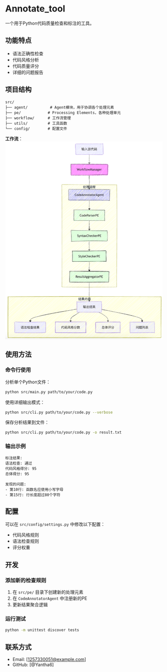# Annotate_tool

一个用于Python代码质量检查和标注的工具。

## 功能特点

- 语法正确性检查
- 代码风格分析
- 代码质量评分
- 详细的问题报告

## 项目结构

```plaintext
src/
├── agent/          # Agent模块，用于协调各个处理元素
├── pe/            # Processing Elements，各种处理单元
├── workflow/      # 工作流管理
├── utils/         # 工具函数
└── config/        # 配置文件
```

**工作流**：
![工作流](./img/work.png)

## 使用方法

### 命令行使用

分析单个Python文件：
```bash
python src/main.py path/to/your/code.py
```

使用详细输出模式：
```bash
python src/cli.py path/to/your/code.py --verbose
```

保存分析结果到文件：
```bash
python src/cli.py path/to/your/code.py -o result.txt
```

### 输出示例

```
标注结果:
语法检查: 通过
代码风格得分: 95
总体得分: 95

发现的问题:
- 第10行: 函数名应使用小写字母
- 第15行: 行长度超过80个字符
```

## 配置

可以在 `src/config/settings.py` 中修改以下配置：

- 代码风格规则
- 语法检查规则
- 评分权重

## 开发

### 添加新的检查规则

1. 在 `src/pe/` 目录下创建新的处理元素
2. 在 `CodeAnnotatorAgent` 中注册新的PE
3. 更新结果聚合逻辑

### 运行测试

```bash
python -m unittest discover tests
```

## 联系方式

- Email: [1257330051@example.com]
- GitHub: [@Yantha6]